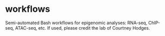 # workflows
Semi-automated Bash workflows for epigenomic analyses: RNA-seq, ChIP-seq, ATAC-seq, etc.
If used, please credit the lab of Courtney Hodges.
